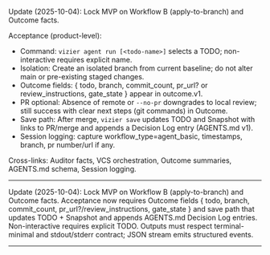 Update (2025-10-04): Lock MVP on Workflow B (apply-to-branch) and Outcome facts.

Acceptance (product-level):
- Command: `vizier agent run [<todo-name>]` selects a TODO; non-interactive requires explicit name.
- Isolation: Create an isolated branch from current baseline; do not alter main or pre-existing staged changes.
- Outcome fields: { todo, branch, commit_count, pr_url? or review_instructions, gate_state } appear in outcome.v1.
- PR optional: Absence of remote or `--no-pr` downgrades to local review; still success with clear next steps (git commands) in Outcome.
- Save path: After merge, `vizier save` updates TODO and Snapshot with links to PR/merge and appends a Decision Log entry (AGENTS.md v1).
- Session logging: capture workflow_type=agent_basic, timestamps, branch, pr number/url if any.

Cross-links: Auditor facts, VCS orchestration, Outcome summaries, AGENTS.md schema, Session logging.

---

Update (2025-10-04): Lock MVP on Workflow B (apply-to-branch) and Outcome facts. Acceptance now requires Outcome fields { todo, branch, commit_count, pr_url?/review_instructions, gate_state } and save path that updates TODO + Snapshot and appends AGENTS.md Decision Log entries. Non-interactive requires explicit TODO. Outputs must respect terminal-minimal and stdout/stderr contract; JSON stream emits structured events.

---

